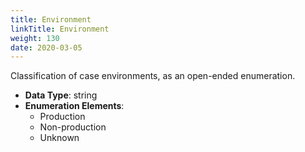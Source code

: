 ```yaml
---
title: Environment
linkTitle: Environment
weight: 130
date: 2020-03-05
---
```


Classification of case environments, as an open-ended enumeration.

* **Data Type**: string
* **Enumeration Elements**:
    * Production
    * Non-production
    * Unknown
